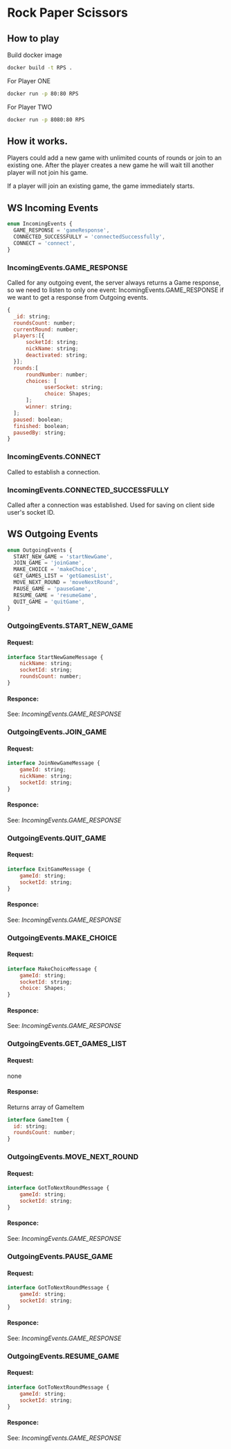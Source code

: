 # Rock Paper Scissors


## How to play

Build docker image

```bash
docker build -t RPS .
```

For Player ONE

```bash
docker run -p 80:80 RPS
```

For Player TWO

```bash
docker run -p 8080:80 RPS
```


## How it works.

Players could add a new game with unlimited counts of rounds or join to an existing one.
After the player creates a new game he will wait till another player will not join his game.

If a player will join an existing game, the game immediately starts.


## WS Incoming Events
```javascript
enum IncomingEvents {
  GAME_RESPONSE = 'gameResponse',
  CONNECTED_SUCCESSFULLY = 'connectedSuccessfully',
  CONNECT = 'connect',
}
```

### IncomingEvents.GAME_RESPONSE

Called for any outgoing event, the server always returns a Game response, so we need to listen to only one event: IncomingEvents.GAME_RESPONSE if we want to get a response from Outgoing events.

```javascript
{
  _id: string;
  roundsCount: number;
  currentRound: number;
  players:[{
      socketId: string;
      nickName: string;
      deactivated: string;
  }];
  rounds:[
      roundNumber: number;
      choices: [
            userSocket: string;
            choice: Shapes;
      ];
      winner: string;
  ];
  paused: boolean;
  finished: boolean;
  pausedBy: string;
}
```

### IncomingEvents.CONNECT
Called to establish a connection.

### IncomingEvents.CONNECTED_SUCCESSFULLY
Called after a connection was established. Used for saving on client side user's socket ID.


## WS Outgoing Events

```javascript
enum OutgoingEvents {
  START_NEW_GAME = 'startNewGame',
  JOIN_GAME = 'joinGame',
  MAKE_CHOICE = 'makeChoice',
  GET_GAMES_LIST = 'getGamesList',
  MOVE_NEXT_ROUND = 'moveNextRound',
  PAUSE_GAME = 'pauseGame',
  RESUME_GAME = 'resumeGame',
  QUIT_GAME = 'quitGame',
}
```

### OutgoingEvents.START_NEW_GAME

#### Request:
```javascript
interface StartNewGameMessage {
    nickName: string;
    socketId: string;
    roundsCount: number;
}
```

#### Responce:
See: *IncomingEvents.GAME_RESPONSE*

### OutgoingEvents.JOIN_GAME

#### Request:
```javascript
interface JoinNewGameMessage {
    gameId: string;
    nickName: string;
    socketId: string;
}
```

#### Responce:
See: *IncomingEvents.GAME_RESPONSE*


### OutgoingEvents.QUIT_GAME

#### Request:
```javascript 
interface ExitGameMessage {
    gameId: string;
    socketId: string;
}
```

#### Responce:
See: *IncomingEvents.GAME_RESPONSE*

### OutgoingEvents.MAKE_CHOICE

#### Request:
```javascript
interface MakeChoiceMessage {
    gameId: string;
    socketId: string;
    choice: Shapes;
}
```

#### Responce:
See: *IncomingEvents.GAME_RESPONSE*

### OutgoingEvents.GET_GAMES_LIST

#### Request:
none

#### Response:
Returns array of GameItem
```javascript
interface GameItem {
  id: string;
  roundsCount: number;
}
```

### OutgoingEvents.MOVE_NEXT_ROUND

#### Request:
```javascript
interface GotToNextRoundMessage {
    gameId: string;
    socketId: string;
}
```

#### Responce:
See: *IncomingEvents.GAME_RESPONSE*

### OutgoingEvents.PAUSE_GAME

#### Request:
```javascript
interface GotToNextRoundMessage {
    gameId: string;
    socketId: string;
}
```

#### Responce:
See: *IncomingEvents.GAME_RESPONSE*


### OutgoingEvents.RESUME_GAME

#### Request:
```javascript
interface GotToNextRoundMessage {
    gameId: string;
    socketId: string;
}
```

#### Responce:
See: *IncomingEvents.GAME_RESPONSE*

